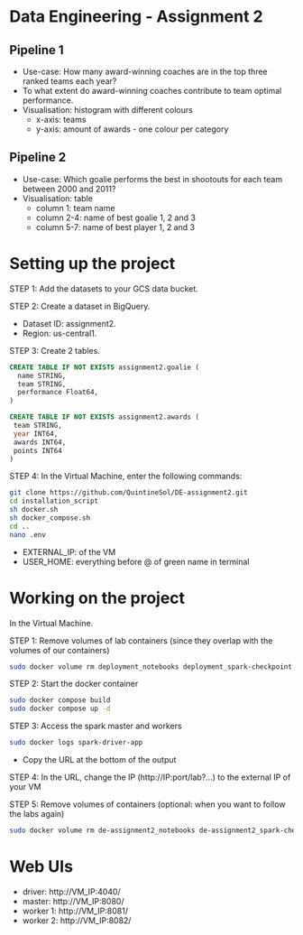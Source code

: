 # Data Engineering - Assignment 2

## Pipeline 1
- Use-case: How many award-winning coaches are in the top three ranked teams each year?
- To what extent do award-winning coaches contribute to team optimal performance.
- Visualisation: histogram with different colours
    - x-axis: teams
    - y-axis: amount of awards - one colour per category

## Pipeline 2
- Use-case: Which goalie performs the best in shootouts for each team between 2000 and 2011? 
- Visualisation: table
    - column 1: team name
    - column 2-4: name of best goalie 1, 2 and 3
    - column 5-7: name of best player 1, 2 and 3

# Setting up the project
STEP 1: Add the datasets to your GCS data bucket.

STEP 2: Create a dataset in BigQuery.
- Dataset ID: assignment2.
- Region: us-central1.

STEP 3: Create 2 tables.
```sql
CREATE TABLE IF NOT EXISTS assignment2.goalie (
  name STRING,
  team STRING,
  performance Float64,
)
```
```sql
CREATE TABLE IF NOT EXISTS assignment2.awards (
 team STRING,
 year INT64,
 awards INT64,
 points INT64
)
```

STEP 4: In the Virtual Machine, enter the following commands:
```bash
git clone https://github.com/QuintineSol/DE-assignment2.git
cd installation_script
sh docker.sh
sh docker_compose.sh
cd ..
nano .env
```
- EXTERNAL_IP: of the VM
- USER_HOME: everything before @ of green name in terminal

# Working on the project
In the Virtual Machine.

STEP 1: Remove volumes of lab containers (since they overlap with the volumes of our containers)
```bash
sudo docker volume rm deployment_notebooks deployment_spark-checkpoint deployment_spark-data
```

STEP 2: Start the docker container
```bash
sudo docker compose build
sudo docker compose up -d
```

STEP 3: Access the spark master and workers
```bash
sudo docker logs spark-driver-app
```
- Copy the URL at the bottom of the output

STEP 4: In the URL, change the IP (http://IP:port/lab?...) to the external IP of your VM

STEP 5: Remove volumes of containers (optional: when you want to follow the labs again)
```bash
sudo docker volume rm de-assignment2_notebooks de-assignment2_spark-checkpoint de-assignment2_spark-data
```

# Web UIs
- driver: http://VM_IP:4040/ 
- master: http://VM_IP:8080/ 
- worker 1: http://VM_IP:8081/
- worker 2: http://VM_IP:8082/ 

